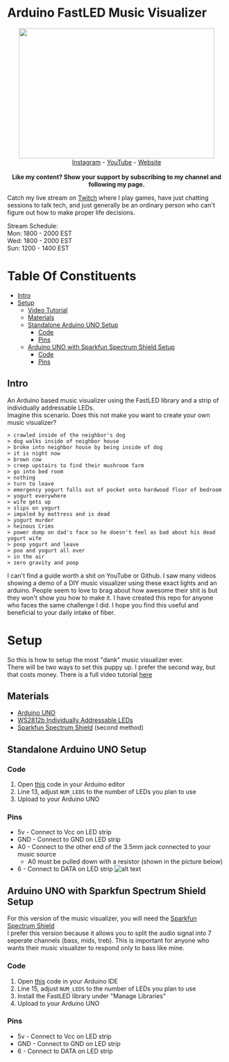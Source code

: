 # Arduino FastLED Music Visualizer
<p align="center">
  <img width="450" height="300" src="https://github.com/the-red-team/Arduino-FastLED-Music-Visualizer/blob/master/images/mirrored_visualizer.gif">
  <br>
  <a href="https://www.instagram.com/the.red.team4">Instagram</a>
 - <a href="https://www.youtube.com/channel/UCQdi3MDHHMm7u3cMkEY329Q">YouTube</a>
 - <a href="https://208.68.37.54">Website</a>
  <br>
  <br>
  <b>Like my content? Show your support by subscribing to my channel and following my page.</b>
</p>

Catch my live stream on [Twitch](https://www.twitch.tv/willstunforfood) where I play games, have just chatting sessions to talk tech, and just generally be an ordinary person who can't figure out how to make proper life decisions.
  
  Stream Schedule:  
    Mon: 1800 - 2000 EST  
    Wed: 1800 - 2000 EST  
    Sun: 1200 - 1400 EST  


# Table Of Constituents
- [Intro](#intro)
- [Setup](#setup)
  - [Video Tutorial](https://www.youtube.com/watch?v=Af74A0Tx-wA)
  - [Materials](#materials)
  - [Standalone Arduino UNO Setup](#standalone-arduino-uno-setup)
    - [Code](#code)
    - [Pins](#pins)
  - [Arduino UNO with Sparkfun Spectrum Shield Setup](#arduino-uno-with-sparkfun-spectrum-shield-setup)
    - [Code](#code)
    - [Pins](#pins)

## Intro
An Arduino based music visualizer using the FastLED library and a strip of individually addressable LEDs.  
Imagine this scenario. Does this not make you want to create your own music visualizer?


`> crawled inside of the neighbor's dog`  
`> dog walks inside of neighbor house`  
`> broke into neighbor house by being inside of dog`  
`> it is night now`  
`> brown cow`  
`> creep upstairs to find their mushroom farm`  
`> go into bed room`  
`> nothing`  
`> turn to leave`  
`> emergency yogurt falls out of pocket onto hardwood floor of bedroom`  
`> yogurt everywhere`  
`> wife gets up`  
`> slips on yogurt`  
`> impaled by mattress and is dead`  
`> yogurt murder`  
`> heinous Crims`  
`> power dump on dad's face so he doesn't feel as bad about his dead yogurt wife`  
`> poop yogurt and leave`  
`> poo and yogurt all over`  
`> in the air`  
`> zero gravity and poop`  

I can't find a guide worth a shit on YouTube or Github. I saw many videos showing a demo of a DIY music visualizer using these exact lights and an arduino. People seem to love to brag about how awesome their shit is but they won't show you how to make it. I have created this repo for anyone who faces the same challenge I did. I hope you find this useful and beneficial to your daily intake of fiber.

# Setup
So this is how to setup the most "dank" music visualizer ever.  
There will be two ways to set this puppy up. I prefer the second way, but that costs money.
There is a full video tutorial [here](https://www.youtube.com/watch?v=Af74A0Tx-wA)

## Materials
- [Arduino UNO](https://www.amazon.com/gp/product/B01N4LP86I/ref=oh_aui_detailpage_o06_s00?ie=UTF8&psc=1)
- [WS2812b Individually Addressable LEDs](https://www.amazon.com/gp/product/B01CDTEJBG/ref=oh_aui_detailpage_o09_s00?ie=UTF8&psc=1)
- [Sparkfun Spectrum Shield](https://www.amazon.com/gp/product/B00X0K30I6/ref=oh_aui_detailpage_o07_s00?ie=UTF8&psc=1) (second method)

## Standalone Arduino UNO Setup
### Code
  1. Open [this](https://github.com/the-red-team/Arduino-FastLED-Music-Visualizer/blob/master/music_visualizer.ino) code in your Arduino editor
  2. Line 13, adjust `NUM_LEDS` to the number of LEDs you plan to use
  3. Upload to your Arduino UNO
  
### Pins
  - 5v - Connect to Vcc on LED strip
  - GND - Connect to GND on LED strip
  - A0 - Connect to the other end of the 3.5mm jack connected to your music source
    - A0 must be pulled down with a resistor (shown in the picture below)
  - 6 - Connect to DATA on LED strip
![alt text](https://github.com/the-red-team/Arduino-FastLED-Music-Visualizer/blob/master/images/circuit.JPG "Circuit")

## Arduino UNO with Sparkfun Spectrum Shield Setup
For this version of the music visualizer, you will need the [Sparkfun Spectrum Shield](https://www.amazon.com/gp/product/B00X0K30I6/ref=oh_aui_detailpage_o07_s00?ie=UTF8&psc=1)  
I prefer this version because it allows you to split the audio signal into 7 seperate channels (bass, mids, treb). This is important for anyone who wants their music visualizer to respond only to bass like mine.

### Code
  1. Open [this](https://github.com/the-red-team/Arduino-FastLED-Music-Visualizer/blob/master/music_visualizer_sparkfun_spectrum_shield.ino) code in your Arduino IDE
  2. Line 15, adjust `NUM_LEDS` to the number of LEDs you plan to use
  3. Install the FastLED library under "Manage Libraries"
  4. Upload to your Arduino UNO
  
### Pins
  - 5v - Connect to Vcc on LED strip
  - GND - Connect to GND on LED strip
  - 6 - Connect to DATA on LED strip
